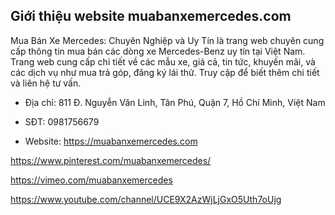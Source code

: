 ## Giới thiệu website muabanxemercedes.com

Mua Bán Xe Mercedes: Chuyên Nghiệp và Uy Tín là trang web chuyên cung cấp thông tin mua bán các dòng xe Mercedes-Benz uy tín tại Việt Nam. Trang web cung cấp chi tiết về các mẫu xe, giá cả, tin tức, khuyến mãi, và các dịch vụ như mua trả góp, đăng ký lái thử. Truy cập để biết thêm chi tiết và liên hệ tư vấn.

- Địa chỉ: 811 Đ. Nguyễn Văn Linh, Tân Phú, Quận 7, Hồ Chí Minh, Việt Nam

- SĐT: 0981756679

- Website: https://muabanxemercedes.com

https://www.pinterest.com/muabanxemercedes/

https://vimeo.com/muabanxemercedes

https://www.youtube.com/channel/UCE9X2AzWjLjGxO5Uth7oUjg
